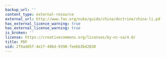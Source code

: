 ```yaml
---
backup_url: ''
content_type: external-resource
external_url: http://www.fas.org/nuke/guide/china/doctrine/china-li.pdf
has_external_licence_warning: true
has_external_license_warning: true
is_broken: ''
license: https://creativecommons.org/licenses/by-nc-sa/4.0/
title: PDF
uid: 2f6add5f-4e1f-486d-9398-feebb3b42830
---
```


